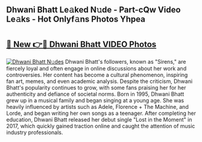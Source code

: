 ## Dhwani Bhatt Le𝚊ked N𝚞de - Part-cQw Video Le𝚊ks - Hot Onlyf𝚊ns Photos Yhpea

# <h2><a href="http://ab89999.deff.icu/?id=Dhwani+Bhatt">🔗 New 👉🔴 Dhwani Bhatt VIDEO Photos</a></h2>

[![Dhwani Bhatt N𝚞des](https://i.imgur.com/rIISA9y.gif)](http://ab89999.deff.icu/?id=Dhwani+Bhatt)
Dhwani Bhatt's followers, known as "Sirens," are fiercely loyal and often engage in online discussions about her work and controversies. Her content has become a cultural phenomenon, inspiring fan art, memes, and even academic analysis. Despite the criticism, Dhwani Bhatt's popularity continues to grow, with some fans praising her for her authenticity and defiance of societal norms. Born in 1995, Dhwani Bhatt grew up in a musical family and began singing at a young age. She was heavily influenced by artists such as Adele, Florence + The Machine, and Lorde, and began writing her own songs as a teenager. After completing her education, Dhwani Bhatt released her debut single "Lost in the Moment" in 2017, which quickly gained traction online and caught the attention of music industry professionals.
